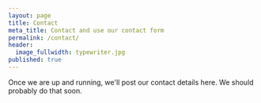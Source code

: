 ```yaml
---
layout: page
title: Contact
meta_title: Contact and use our contact form
permalink: /contact/
header:
  image_fullwidth: typewriter.jpg
published: true
---
```

Once we are up and running, we'll post our contact details here. We should probably do that soon.
